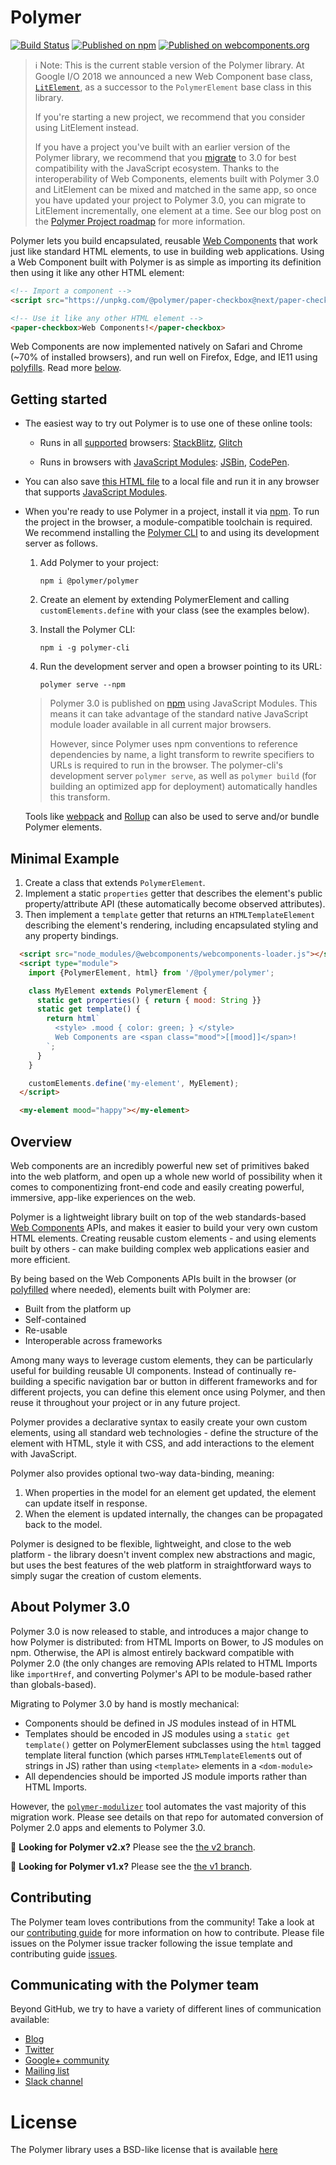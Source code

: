# Polymer

[![Build Status](https://travis-ci.org/Polymer/polymer.svg?branch=master)](https://travis-ci.org/Polymer/polymer)
[![Published on npm](https://img.shields.io/npm/v/@polymer/polymer.svg)](https://www.npmjs.com/package/@polymer/polymer)
[![Published on webcomponents.org](https://img.shields.io/badge/webcomponents.org-published-blue.svg)](https://www.webcomponents.org/element/@polymer/polymer)

> ℹ️ Note: This is the current stable version of the Polymer library.  At Google I/O 2018 we announced a new Web Component base class, [`LitElement`](https://github.com/Polymer/lit-element), as a successor to the `PolymerElement` base class in this library.
>
> If you're starting a new project, we recommend that you consider using LitElement instead.
>
> If you have a project you've built with an earlier version of the Polymer library, we recommend that you [migrate](#about-polymer-30) to 3.0 for best compatibility with the JavaScript ecosystem. Thanks to the interoperability of Web Components, elements built with Polymer 3.0 and LitElement can be mixed and matched in the same app, so once you have updated your project to Polymer 3.0, you can migrate to LitElement incrementally, one element at a time.  See our blog post on the [Polymer Project roadmap](https://www.polymer-project.org/blog/2018-05-02-roadmap-update.html) for more information.

Polymer lets you build encapsulated, reusable [Web Components](https://www.webcomponents.org/introduction) that work just like standard HTML elements, to use in building web applications.  Using a Web Component built with Polymer is as simple as importing its definition then using it like any other HTML element:

```html
<!-- Import a component -->
<script src="https://unpkg.com/@polymer/paper-checkbox@next/paper-checkbox.js?module" type="module" ></script>

<!-- Use it like any other HTML element -->
<paper-checkbox>Web Components!</paper-checkbox>
```

Web Components are now implemented natively on Safari and Chrome (~70% of installed browsers), and run well on Firefox, Edge, and IE11 using [polyfills](https://github.com/webcomponents/webcomponentsjs).  Read more [below](#overview).

## Getting started

 * The easiest way to try out Polymer is to use one of these online tools:

    * Runs in all [supported](#supported-browsers) browsers: [StackBlitz](https://stackblitz.com/edit/polymer-element-example?file=index.js), [Glitch](https://glitch.com/edit/#!/polymer-element-example?path=index.html)

    * Runs in browsers with [JavaScript Modules](https://caniuse.com/#search=modules): [JSBin](https://jsbin.com/wuxejiz/edit?html,output),
 [CodePen](https://codepen.io/kevinpschaaf/pen/BxdErp?editors=1000).

 * You can also save [this HTML file](https://gist.githubusercontent.com/kevinpschaaf/8a5acbea7b25d2bb5e82eeea2b105669/raw/c3a86872f07603e2d0ddae736687e52a5c8c499f/index.html) to a local file and run it in any browser that supports [JavaScript Modules]((https://caniuse.com/#search=modules)).

 * When you're ready to use Polymer in a project, install it via [npm](https://www.npmjs.com/). To run the project in the browser,
 a module-compatible toolchain is required. We recommend installing the [Polymer CLI](https://github.com/Polymer/tools/tree/master/packages/cli) to and using its development server as follows.

    1. Add Polymer to your project:

        ```npm i @polymer/polymer```

    1. Create an element by extending PolymerElement and calling `customElements.define` with your class (see the examples below).

    1. Install the Polymer CLI:

        ```npm i -g polymer-cli```

    1. Run the development server and open a browser pointing to its URL:

        ```polymer serve --npm```

    > Polymer 3.0 is published on [npm](https://www.npmjs.com/package/@polymer/polymer) using JavaScript Modules.
    This means it can take advantage of the standard native JavaScript module loader available in all current major browsers.
    >
    > However, since Polymer uses npm conventions to reference dependencies by name, a light transform to rewrite specifiers to URLs is required to run in the browser. The polymer-cli's development server `polymer serve`, as well as `polymer build` (for building an optimized app for deployment)  automatically handles this transform.

    Tools like [webpack](https://webpack.js.org/) and [Rollup](https://rollupjs.org/) can also be used to serve and/or bundle Polymer elements.


## Minimal Example

  1. Create a class that extends `PolymerElement`.
  1. Implement a static `properties` getter that describes the element's public property/attribute API
  (these automatically become observed attributes).
  1. Then implement a `template` getter that returns an `HTMLTemplateElement` describing the element's rendering, including encapsulated styling and any property bindings.

```html
  <script src="node_modules/@webcomponents/webcomponents-loader.js"></script>
  <script type="module">
    import {PolymerElement, html} from '/@polymer/polymer';

    class MyElement extends PolymerElement {
      static get properties() { return { mood: String }}
      static get template() {
        return html`
          <style> .mood { color: green; } </style>
          Web Components are <span class="mood">[[mood]]</span>!
        `;
      }
    }

    customElements.define('my-element', MyElement);
  </script>

  <my-element mood="happy"></my-element>
```

## Overview

Web components are an incredibly powerful new set of primitives baked into the web platform, and open up a whole new world of possibility when it comes to componentizing front-end code and easily creating powerful, immersive, app-like experiences on the web.

Polymer is a lightweight library built on top of the web standards-based [Web Components](http://webcomponents.org/introduction) APIs, and makes it easier to build your very own custom HTML elements. Creating reusable custom elements - and using elements built by others - can make building complex web applications easier and more efficient.

By being based on the Web Components APIs built in the browser (or [polyfilled](https://github.com/webcomponents/webcomponentsjs) where needed), elements built with Polymer are:

* Built from the platform up
* Self-contained
* Re-usable
* Interoperable across frameworks

Among many ways to leverage custom elements, they can be particularly useful for building reusable UI components. Instead of continually re-building a specific navigation bar or button in different frameworks and for different projects, you can define this element once using Polymer, and then reuse it throughout your project or in any future project.

Polymer provides a declarative syntax to easily create your own custom elements, using all standard web technologies - define the structure of the element with HTML, style it with CSS, and add interactions to the element with JavaScript.

Polymer also provides optional two-way data-binding, meaning:

1. When properties in the model for an element get updated, the element can update itself in response.
2. When the element is updated internally, the changes can be propagated back to the model.

Polymer is designed to be flexible, lightweight, and close to the web platform - the library doesn't invent complex new abstractions and magic, but uses the best features of the web platform in straightforward ways to simply sugar the creation of custom elements.

## About Polymer 3.0

Polymer 3.0 is now released to stable, and introduces a major change to how Polymer is distributed: from HTML Imports on Bower, to JS modules on npm.  Otherwise, the API is almost entirely backward compatible with Polymer 2.0 (the only changes are removing APIs related to HTML Imports like `importHref`, and converting Polymer's API to be module-based rather than globals-based).

Migrating to Polymer 3.0 by hand is mostly mechanical:
* Components should be defined in JS modules instead of in HTML
* Templates should be encoded in JS modules using a `static get template()` getter on PolymerElement subclasses using the `html` tagged template literal function (which parses `HTMLTemplateElement`s out of strings in JS) rather than using `<template>` elements in a `<dom-module>`
* All dependencies should be imported JS module imports rather than HTML Imports.

However, the [`polymer-modulizer`](https://github.com/Polymer/polymer-modulizer) tool automates the vast majority of this migration work.  Please see details on that repo for automated conversion of Polymer 2.0 apps and elements to Polymer 3.0.

👀 **Looking for Polymer v2.x?** Please see the [the v2 branch](https://github.com/Polymer/polymer/tree/2.x).

👀 **Looking for Polymer v1.x?** Please see the [the v1 branch](https://github.com/Polymer/polymer/tree/1.x).

## Contributing

The Polymer team loves contributions from the community! Take a look at our [contributing guide](CONTRIBUTING.md) for more information on how to contribute.  Please file issues on the Polymer issue tracker following the issue template and contributing guide [issues](https://github.com/Polymer/polymer/issues/new).

## Communicating with the Polymer team

Beyond GitHub, we try to have a variety of different lines of communication available:

* [Blog](https://blog.polymer-project.org/)
* [Twitter](https://twitter.com/polymer)
* [Google+ community](https://plus.google.com/communities/115626364525706131031)
* [Mailing list](https://groups.google.com/forum/#!forum/polymer-dev)
* [Slack channel](https://bit.ly/polymerslack)

# License

The Polymer library uses a BSD-like license that is available [here](./LICENSE.txt)

